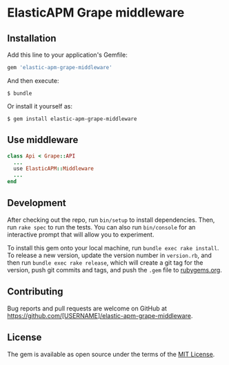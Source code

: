 # ElasticAPM Grape middleware

## Installation

Add this line to your application's Gemfile:

```ruby
gem 'elastic-apm-grape-middleware'
```

And then execute:

    $ bundle

Or install it yourself as:

    $ gem install elastic-apm-grape-middleware

## Use middleware


```ruby
class Api < Grape::API
  ...
  use ElasticAPM::Middleware
  ...
end
```

## Development

After checking out the repo, run `bin/setup` to install dependencies. Then, run `rake spec` to run the tests. You can also run `bin/console` for an interactive prompt that will allow you to experiment.

To install this gem onto your local machine, run `bundle exec rake install`. To release a new version, update the version number in `version.rb`, and then run `bundle exec rake release`, which will create a git tag for the version, push git commits and tags, and push the `.gem` file to [rubygems.org](https://rubygems.org).

## Contributing

Bug reports and pull requests are welcome on GitHub at https://github.com/[USERNAME]/elastic-apm-grape-middleware.

## License

The gem is available as open source under the terms of the [MIT License](https://opensource.org/licenses/MIT).
